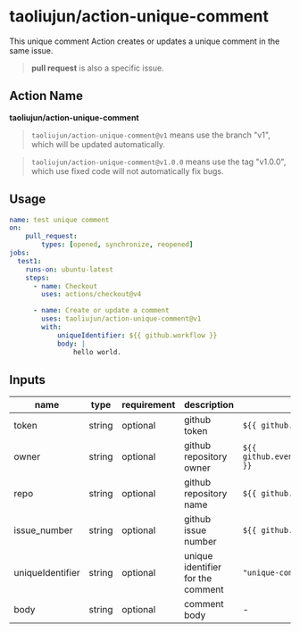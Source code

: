 # taoliujun/action-unique-comment

This unique comment Action creates or updates a unique comment in the same issue.

> **pull request** is also a specific issue.

## Action Name

**taoliujun/action-unique-comment**

> `taoliujun/action-unique-comment@v1` means use the branch "v1", which will be updated automatically.

> `taoliujun/action-unique-comment@v1.0.0` means use the tag "v1.0.0", which use fixed code will not automatically fix bugs.

## Usage

```yml
name: test unique comment
on:
    pull_request:
        types: [opened, synchronize, reopened]
jobs:
  test1:
    runs-on: ubuntu-latest
    steps:
      - name: Checkout
        uses: actions/checkout@v4

      - name: Create or update a comment
        uses: taoliujun/action-unique-comment@v1
        with:
            uniqueIdentifier: ${{ github.workflow }}
            body: |
                hello world.
```

## Inputs

| name | type | requirement | description | default |
| --- | --- | --- | --- | --- |
| token | string | optional | github token | `${{ github.token }}` |
| owner | string | optional | github repository owner | `${{ github.event.repository.owner.login }}` |
| repo | string | optional | github repository name | `${{ github.event.repository.name }}` |
| issue_number | string | optional | github issue number | `${{ github.event.number }}` |
| uniqueIdentifier | string | optional | unique identifier for the comment | `"unique-comment"` |
| body | string | optional | comment body | - |

